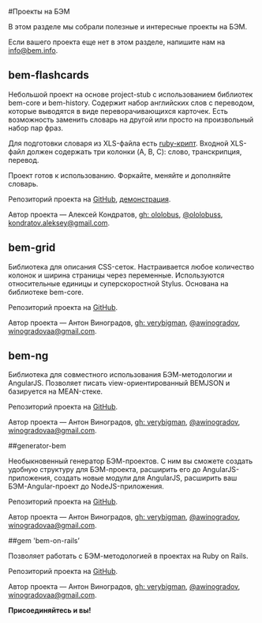 #Проекты на БЭМ

В этом разделе мы собрали полезные и интересные проекты на БЭМ. 

Если вашего проекта еще нет в этом разделе, напишите нам на [info@bem.info](mailto:info@bem.info).

## bem-flashcards

Небольшой проект на основе project-stub с использованием библиотек bem-core и bem-history. Содержит набор английских слов с переводом, которые выводятся в виде переворачивающихся карточек. Есть возможность заменить словарь на другой или просто на произвольный набор пар фраз.

Для подготовки словаря из XLS-файла есть [ruby-крипт](https://gist.github.com/ololobus/11f222d1fc48f2efef56). Входной XLS-файл должен содержать три колонки (A, B, C): слово, транскрипция, перевод.

Проект готов к использованию. Форкайте, меняйте и дополняйте словарь. 

Репозиторий проекта на [GitHub](https://github.com/ololobus/bem-flashcards/), [демонстрация](http://ololobus.github.io/bem-flashcards).

Автор проекта — Алексей Кондратов, [gh: ololobus](https://github.com/ololobus), [@ololobuss](https://twitter.com/ololobuss), [kondratov.aleksey@gmail.com](mailto:kondratov.aleksey@gmail.com).

## bem-grid

Библиотека для описания CSS-сеток. Настраивается любое количество колонок и ширина страницы через переменные. Используются относительные единицы и суперскоростной Stylus. Основана на библиотеке bem-core.

Репозиторий проекта на [GitHub](https://github.com/verybigman/bem-grid).

Автор проекта — Антон Виноградов, [gh: verybigman](https://github.com/verybigman), [@awinogradov](https://twitter.com/awinogradov), [winogradovaa@gmail.com](mailto:winogradovaa@gmail.com).

## bem-ng

Библиотека для совместного использования БЭМ-методологии и AngularJS. Позволяет писать view-ориентированный BEMJSON и базируется на MEAN-стеке.

Репозиторий проекта на [GitHub](https://github.com/verybigman/bem-ng).

Автор проекта — Антон Виноградов, [gh: verybigman](https://github.com/verybigman), [@awinogradov](https://twitter.com/awinogradov), [winogradovaa@gmail.com](mailto:winogradovaa@gmail.com).

##generator-bem

Необыкновенный генератор БЭМ-проектов. С ним вы сможете создать удобную структуру для БЭМ-проекта, расширить его до AngularJS-приложения, создать новые модули для AngularJS, расширить ваш БЭМ-Angular-проект до NodeJS-приложения.

Репозиторий проекта на [GitHub](https://github.com/verybigman/generator-bem).

Автор проекта — Антон Виноградов, [gh: verybigman](https://github.com/verybigman), [@awinogradov](https://twitter.com/awinogradov), [winogradovaa@gmail.com](mailto:winogradovaa@gmail.com).

##gem 'bem-on-rails’

Позволяет работать с БЭМ-методологией в проектах на Ruby on Rails.

Репозиторий проекта на [GitHub](https://github.com/verybigman/bem-on-rails).

Автор проекта — Антон Виноградов, [gh: verybigman](https://github.com/verybigman), [@awinogradov](https://twitter.com/awinogradov), [winogradovaa@gmail.com](mailto:winogradovaa@gmail.com).

**Присоединяйтесь и вы!**
